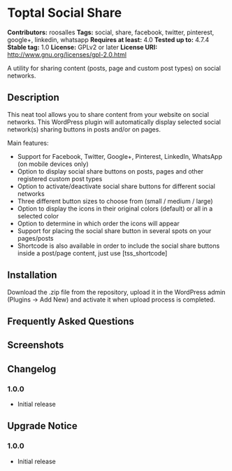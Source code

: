 # Toptal Social Share #
**Contributors:** roosalles
**Tags:** social, share, facebook, twitter, pinterest, google+, linkedin, whatsapp
**Requires at least:** 4.0
**Tested up to:** 4.7.4
**Stable tag:** 1.0
**License:** GPLv2 or later
**License URI:** http://www.gnu.org/licenses/gpl-2.0.html

A utility for sharing content (posts, page and custom post types) on social networks.

## Description ##

This neat tool allows you to share content from your website on social networks. This WordPress plugin will automatically display selected social network(s) sharing buttons in posts and/or on pages.

Main features:
- Support for Facebook, Twitter, Google+, Pinterest, LinkedIn, WhatsApp (on mobile devices only)
- Option to display social share buttons on posts, pages and other registered custom post types
- Option to activate/deactivate social share buttons for different social networks
- Three different button sizes to choose from (small / medium / large)
- Option to display the icons in their original colors (default) or all in a selected color
- Option to determine in which order the icons will appear
- Support for placing the social share button in several spots on your pages/posts
- Shortcode is also available in order to include the social share buttons inside a post/page content, just use [tss_shortcode]

## Installation ##

Download the .zip file from the repository, upload it in the WordPress admin (Plugins -> Add New) and activate it when upload process is completed.

## Frequently Asked Questions ##

## Screenshots ##

## Changelog ##

### 1.0.0 ###
* Initial release

## Upgrade Notice ##

### 1.0.0 ###
* Initial release